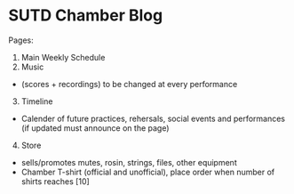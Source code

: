 # SUTD Chamber Blog

Pages:
1) Main Weekly Schedule
2) Music 
  - (scores + recordings) to be changed at every performance
3) Timeline
  - Calender of future practices, rehersals, social events and performances (if updated must announce on the page)
4) Store
  - sells/promotes mutes, rosin, strings, files, other equipment
  - Chamber T-shirt (official and unofficial), place order when number of shirts reaches [10]

